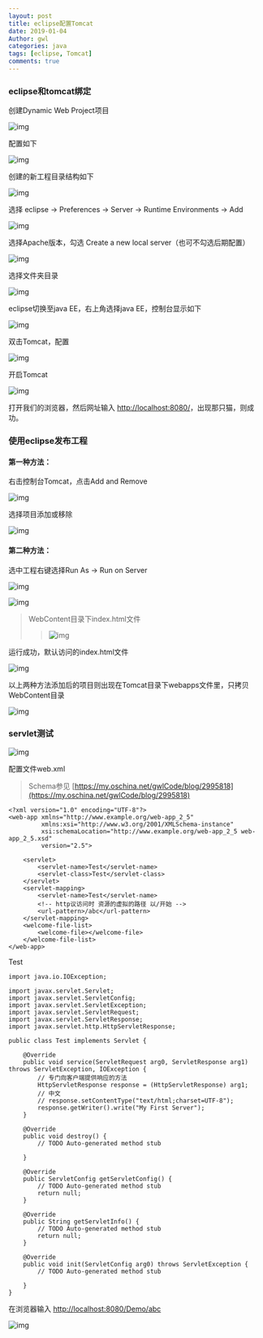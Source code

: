 ```yaml
---
layout: post
title: eclipse配置Tomcat
date: 2019-01-04
Author: gwl
categories: java
tags: [eclipse, Tomcat]
comments: true
---
```



### eclipse和tomcat绑定

创建Dynamic Web Project项目

![img](https://github.com/mouos/mouos.github.io/blob/master/images/article_images/2019-01-04-Eclipse-configuration-Tomcat/2019-01-04-Eclipse-configuration-Tomcat-01.jpg?raw=true)

配置如下

![img](https://github.com/mouos/mouos.github.io/blob/master/images/article_images/2019-01-04-Eclipse-configuration-Tomcat/2019-01-04-Eclipse-configuration-Tomcat-02.jpg?raw=true)

创建的新工程目录结构如下

![img](https://github.com/mouos/mouos.github.io/blob/master/images/article_images/2019-01-04-Eclipse-configuration-Tomcat/2019-01-04-Eclipse-configuration-Tomcat-03.jpg?raw=true)

选择 eclipse -> Preferences -> Server -> Runtime Environments -> Add

![img](https://github.com/mouos/mouos.github.io/blob/master/images/article_images/2019-01-04-Eclipse-configuration-Tomcat/2019-01-04-Eclipse-configuration-Tomcat-04.jpg?raw=true)

选择Apache版本，勾选 Create a new local server（也可不勾选后期配置） 

![img](https://github.com/mouos/mouos.github.io/blob/master/images/article_images/2019-01-04-Eclipse-configuration-Tomcat/2019-01-04-Eclipse-configuration-Tomcat-05.jpg?raw=true)

选择文件夹目录

![img](https://github.com/mouos/mouos.github.io/blob/master/images/article_images/2019-01-04-Eclipse-configuration-Tomcat/2019-01-04-Eclipse-configuration-Tomcat-06.jpg?raw=true)

eclipse切换至java EE，右上角选择java EE，控制台显示如下

![img](https://github.com/mouos/mouos.github.io/blob/master/images/article_images/2019-01-04-Eclipse-configuration-Tomcat/2019-01-04-Eclipse-configuration-Tomcat-07.jpg?raw=true)

双击Tomcat，配置

![img](https://github.com/mouos/mouos.github.io/blob/master/images/article_images/2019-01-04-Eclipse-configuration-Tomcat/2019-01-04-Eclipse-configuration-Tomcat-08.jpg?raw=true)

开启Tomcat

![img](https://github.com/mouos/mouos.github.io/blob/master/images/article_images/2019-01-04-Eclipse-configuration-Tomcat/2019-01-04-Eclipse-configuration-Tomcat-09.jpg?raw=true)

打开我们的浏览器，然后网址输入 [http://localhost:8080/](http://localhost:8080/)，出现那只猫，则成功。


### 使用eclipse发布工程

#### 第一种方法：

右击控制台Tomcat，点击Add and Remove

![img](https://github.com/mouos/mouos.github.io/blob/master/images/article_images/2019-01-04-Eclipse-configuration-Tomcat/2019-01-04-Eclipse-configuration-Tomcat-10.jpg?raw=true)

选择项目添加或移除

![img](https://github.com/mouos/mouos.github.io/blob/master/images/article_images/2019-01-04-Eclipse-configuration-Tomcat/2019-01-04-Eclipse-configuration-Tomcat-11.jpg?raw=true)

#### 第二种方法：

选中工程右键选择Run As -> Run on Server

![img](https://github.com/mouos/mouos.github.io/blob/master/images/article_images/2019-01-04-Eclipse-configuration-Tomcat/2019-01-04-Eclipse-configuration-Tomcat-12.jpg?raw=true)

![img](https://github.com/mouos/mouos.github.io/blob/master/images/article_images/2019-01-04-Eclipse-configuration-Tomcat/2019-01-04-Eclipse-configuration-Tomcat-13.jpg?raw=true)

> WebContent目录下index.html文件
>> ![img](https://github.com/mouos/mouos.github.io/blob/master/images/article_images/2019-01-04-Eclipse-configuration-Tomcat/2019-01-04-Eclipse-configuration-Tomcat-14.jpg?raw=true)

运行成功，默认访问的index.html文件

![img](https://github.com/mouos/mouos.github.io/blob/master/images/article_images/2019-01-04-Eclipse-configuration-Tomcat/2019-01-04-Eclipse-configuration-Tomcat-15.jpg?raw=true)

以上两种方法添加后的项目则出现在Tomcat目录下webapps文件里，只拷贝WebContent目录

![img](https://github.com/mouos/mouos.github.io/blob/master/images/article_images/2019-01-04-Eclipse-configuration-Tomcat/2019-01-04-Eclipse-configuration-Tomcat-16.jpg?raw=true)

### servlet测试

![img](https://github.com/mouos/mouos.github.io/blob/master/images/article_images/2019-01-04-Eclipse-configuration-Tomcat/2019-01-04-Eclipse-configuration-Tomcat-17.jpg?raw=true)

配置文件web.xml

> Schema参见 [https://my.oschina.net/gwlCode/blog/2995818](https://my.oschina.net/gwlCode/blog/2995818)

```
<?xml version="1.0" encoding="UTF-8"?>
<web-app xmlns="http://www.example.org/web-app_2_5"
         xmlns:xsi="http://www.w3.org/2001/XMLSchema-instance"
         xsi:schemaLocation="http://www.example.org/web-app_2_5 web-app_2_5.xsd"
         version="2.5">
    
    <servlet>
        <servlet-name>Test</servlet-name>
        <servlet-class>Test</servlet-class>
    </servlet>
    <servlet-mapping>
        <servlet-name>Test</servlet-name>
        <!-- http议访问时 资源的虚拟的路径 以/开始 -->
        <url-pattern>/abc</url-pattern>
    </servlet-mapping>
    <welcome-file-list>
        <welcome-file></welcome-file>
    </welcome-file-list>
</web-app>
```

Test

```
import java.io.IOException;

import javax.servlet.Servlet;
import javax.servlet.ServletConfig;
import javax.servlet.ServletException;
import javax.servlet.ServletRequest;
import javax.servlet.ServletResponse;
import javax.servlet.http.HttpServletResponse;

public class Test implements Servlet {

	@Override
	public void service(ServletRequest arg0, ServletResponse arg1) throws ServletException, IOException {
		// 专门向客户端提供响应的方法
		HttpServletResponse response = (HttpServletResponse) arg1;
        // 中文        
        // response.setContentType("text/html;charset=UTF-8");
		response.getWriter().write("My First Server");
	}

	@Override
	public void destroy() {
		// TODO Auto-generated method stub
		
	}

	@Override
	public ServletConfig getServletConfig() {
		// TODO Auto-generated method stub
		return null;
	}

	@Override
	public String getServletInfo() {
		// TODO Auto-generated method stub
		return null;
	}

	@Override
	public void init(ServletConfig arg0) throws ServletException {
		// TODO Auto-generated method stub
		
	}
}
```

在浏览器输入 [http://localhost:8080/Demo/abc](http://localhost:8080/Demo/abc)

![img](https://github.com/mouos/mouos.github.io/blob/master/images/article_images/2019-01-04-Eclipse-configuration-Tomcat/2019-01-04-Eclipse-configuration-Tomcat-18.jpg?raw=true)